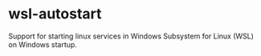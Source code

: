 # wsl-autostart
Support for starting linux services in Windows Subsystem for Linux (WSL) on Windows startup.
